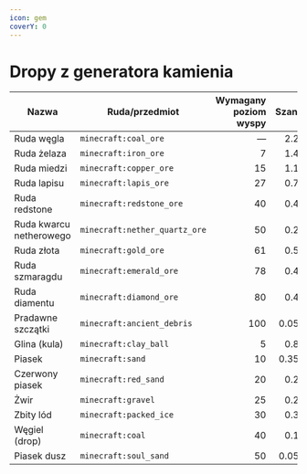 ```yaml
---
icon: gem
coverY: 0
---
```


# Dropy z generatora kamienia



<table data-full-width="true"><thead><tr><th>Nazwa</th><th>Ruda/przedmiot</th><th align="right">Wymagany poziom wyspy</th><th align="right">Szansa</th><th align="right">Ilość</th></tr></thead><tbody><tr><td>Ruda węgla</td><td><code>minecraft:coal_ore</code></td><td align="right">—</td><td align="right">2.2%</td><td align="right">—</td></tr><tr><td>Ruda żelaza</td><td><code>minecraft:iron_ore</code></td><td align="right">7</td><td align="right">1.4%</td><td align="right">—</td></tr><tr><td>Ruda miedzi</td><td><code>minecraft:copper_ore</code></td><td align="right">15</td><td align="right">1.1%</td><td align="right">—</td></tr><tr><td>Ruda lapisu</td><td><code>minecraft:lapis_ore</code></td><td align="right">27</td><td align="right">0.7%</td><td align="right">—</td></tr><tr><td>Ruda redstone</td><td><code>minecraft:redstone_ore</code></td><td align="right">40</td><td align="right">0.4%</td><td align="right">—</td></tr><tr><td>Ruda kwarcu netherowego</td><td><code>minecraft:nether_quartz_ore</code></td><td align="right">50</td><td align="right">0.2%</td><td align="right">—</td></tr><tr><td>Ruda złota</td><td><code>minecraft:gold_ore</code></td><td align="right">61</td><td align="right">0.5%</td><td align="right">—</td></tr><tr><td>Ruda szmaragdu</td><td><code>minecraft:emerald_ore</code></td><td align="right">78</td><td align="right">0.4%</td><td align="right">—</td></tr><tr><td>Ruda diamentu</td><td><code>minecraft:diamond_ore</code></td><td align="right">80</td><td align="right">0.4%</td><td align="right">—</td></tr><tr><td>Pradawne szczątki</td><td><code>minecraft:ancient_debris</code></td><td align="right">100</td><td align="right">0.05%</td><td align="right">—</td></tr><tr><td>Glina (kula)</td><td><code>minecraft:clay_ball</code></td><td align="right">5</td><td align="right">0.8%</td><td align="right">1–3</td></tr><tr><td>Piasek</td><td><code>minecraft:sand</code></td><td align="right">10</td><td align="right">0.35%</td><td align="right">1</td></tr><tr><td>Czerwony piasek</td><td><code>minecraft:red_sand</code></td><td align="right">20</td><td align="right">0.2%</td><td align="right">1</td></tr><tr><td>Żwir</td><td><code>minecraft:gravel</code></td><td align="right">25</td><td align="right">0.2%</td><td align="right">1</td></tr><tr><td>Zbity lód</td><td><code>minecraft:packed_ice</code></td><td align="right">30</td><td align="right">0.3%</td><td align="right">1</td></tr><tr><td>Węgiel (drop)</td><td><code>minecraft:coal</code></td><td align="right">40</td><td align="right">0.1%</td><td align="right">1</td></tr><tr><td>Piasek dusz</td><td><code>minecraft:soul_sand</code></td><td align="right">50</td><td align="right">0.05%</td><td align="right">1</td></tr></tbody></table>
